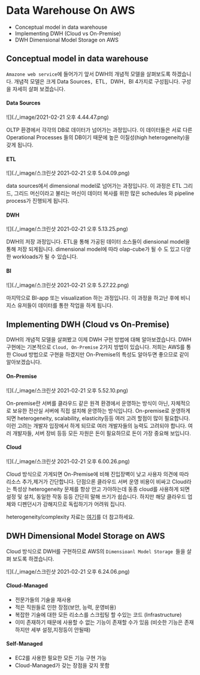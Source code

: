 # Data Warehouse On AWS

- Conceptual model in data warehouse
- Implementing DWH (Cloud vs On-Premise)
- DWH Dimensional Model Storage on AWS

## Conceptual model in data warehouse

`Amazone web service`에 들어가기 앞서 DWH의 개념적 모델을 살펴보도록 하겠습니다. 개념적 모델은 크게 Data Sources`, `ETL`, `DWH`, `BI  4가지로 구성됩니다. 구성을 자세히 살펴 보겠습니다.	

#### Data Sources

![](./_image/2021-02-21 오후 4.44.47.png)

OLTP 환경에서 각각의  DB로 데이터가 넘어가는 과정입니다.  이 데이터들은 서로 다른 Operational Processes 들의 DB이기 때문에 높은 이질성(high heterogeneity)을 갖게 됩니다. 

#### ETL

![](./_image/스크린샷 2021-02-21 오후 5.04.09.png)

data sources에서 dimensional model로 넘어가는 과정입니다. 이 과정은 ETL 그리드, 그리드 머신이라고 불리는 머신이 데이터 복사를 위한 많은 schedules 와 pipeline process가 진행되게 됩니다.

#### DWH

![](./_image/스크린샷 2021-02-21 오후 5.13.25.png)

DWH의 저장 과정입니다. ETL을 통해 가공된 데이터 소스들이 diensional model을 통해 저장 되게됩니다. dimensional model에 따라 olap-cube가 될 수 도 있고 다양한 workloads가 될 수 있습니다.

#### BI

![](./_image/스크린샷 2021-02-21 오후 5.27.22.png)

마지막으로 BI-app 또는 visualization 하는 과정입니다. 이 과정을 하고난 후에 비니지스 유저들이 데이터를 통한 작업을 하게 됩니다. 



## Implementing DWH (Cloud vs On-Premise)

DWH의 개념적 모델을 살펴봤고 이제 DWH 구현 방법에 대해 알아보겠습니다.  DWH 구현에는 기본적으로 `Cloud, On-Premise` 2가지 방법이 있습니다. 저희는 AWS를 통한 Cloud 방법으로 구현을 하겠지만 On-Premise의 특성도 알아두면 좋으므로 같이 알아보겠습니다.

#### On-Premise

![](./_image/스크린샷 2021-02-21 오후 5.52.10.png)

On-premise란 서버를 클라우드 같은 원격 환경에서 운영하는 방식이 아닌, 자체적으로 보유한 전산실 서버에 직접 설치해 운영하는 방식입니다. On-premise로 운영하게 되면 heterogeneity, scalability, elasticity등등 여러 고려 할점이 많이 필요합니다. 이런 고려는 개발자 입장에서 하게 되므로 여러 개발자들의 능력도 고려되야 합니다. 여러 개발자들, 서버 장비 등등 모든 자원은 돈이 필요하므로 돈이 가장 중요해 보입니다.

#### Cloud

![](./_image/스크린샷 2021-02-21 오후 6.00.26.png)

Cloud 방식으로 가게되면 On-Premise에 비해 진입장벽이 낮고 사용자 의견에 따라 리소스 추가,제거가 간단합니다. 단점으론 클라우드 서버 운영 비용이 비싸고 Cloud라는 특성상 heterogeneity 문제를 항상 안고 가야하는데 동종 cloud를 사용하게 되면 설정 및 설치, 동일한 작동 등등 간단히 말해 쓰기가 쉽습니다. 하지만 해당 클라우드 업체와 디펜던시가 강해지므로 독립하기가 어려워 집니다. 

heterogeneity/complexity 자료는 [여기](https://www.bmc.com/blogs/homogeneous-vs-heterogeneous-clouds/)를 더 참고하세요.



## DWH Dimensional Model Storage on AWS

Cloud 방식으로 DWH를 구현하므로 AWS의 `Dimensioanl Model Storage `들을 살펴 보도록 하겠습니다.

![](./_image/스크린샷 2021-02-21 오후 6.24.06.png)

#### Cloud-Managed

- 전문가들의 기술을 재사용
- 적은 직원들로 인한 장점(보안, 능력, 운영비용)
- 복잡한 기술에 대한 모든 리소스를 스크립팅 할 수있는 코드 (Infrastructure)
- 이미 존재하기 때문에 사용할 수 없는 기능이 존재할 수가 있음 (비슷한 기능은 존재하지만 세부 설정,지정등이 안될때)

#### Self-Managed

- EC2를 사용한 필요한 모든 기능 구현 가능
- Cloud-Managed가 갖는 장점을 갖지 못함

